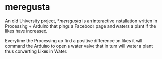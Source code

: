 # meregusta

An old University project, **meregusta* is an interactive installation written in Processing + Arduino that pings a Facebook page and waters a plant if the likes have increased.

Everytime the Processing up find a positive difference on likes it will command the Arduino to open a water valve that in turn will water a plant thus converting Likes in Water.
